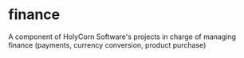 # finance
A component of HolyCorn Software's projects in charge of managing finance (payments, currency conversion, product purchase)
